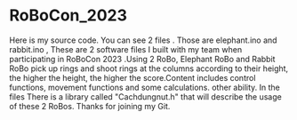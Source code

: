 # RoBoCon_2023
      
Here is my source code. You can see 2 files . Those are elephant.ino and rabbit.ino , These are 2 software files I built with my team when participating in RoBoCon 2023 .Using 2 RoBo, Elephant RoBo and Rabbit RoBo pick
up rings and shoot rings at the columns according to their height, the higher the height, the higher the score.Content includes control functions, movement functions and some calculations. other ability. In the files
There is a library called "Cachdungnut.h" that will describe the usage of these 2 RoBos. Thanks for joining my Git.


